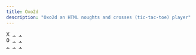 ```yaml
---
title: Oxo2d 
description: "Oxo2d an HTML noughts and crosses (tic-tac-toe) player"
---
```


<pre class="oxo2d">
X <a href="../2k/">.</a> <a href="../46/">.</a>
O <a href="../55/">.</a> <a href="../5d/">.</a>
<a href="../5i/">.</a> <a href="../5m/">.</a> <a href="../5p/">.</a>
</pre>

